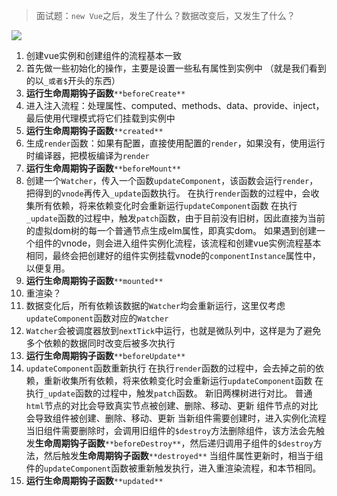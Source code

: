 > 面试题：`new Vue`之后，发生了什么？数据改变后，又发生了什么？


![](https://october-x-image-host.oss-cn-hangzhou.aliyuncs.com/markdown-imgs20210302155735.png)

1.  创建vue实例和创建组件的流程基本一致 
   1.  首先做一些初始化的操作，主要是设置一些私有属性到实例中 （就是我们看到的以`_或者$`开头的东西）
   2.  **运行生命周期钩子函数**`**beforeCreate**` 
   3.  进入注入流程：处理属性、computed、methods、data、provide、inject，最后使用代理模式将它们挂载到实例中 
   4.  **运行生命周期钩子函数**`**created**` 
   5.  生成`render`函数：如果有配置，直接使用配置的`render`，如果没有，使用运行时编译器，把模板编译为`render` 
   6.  **运行生命周期钩子函数**`**beforeMount**` 
   7.  创建一个`Watcher`，传入一个函数`updateComponent`，该函数会运行`render`，把得到的`vnode`再传入`_update`函数执行。
   在执行`render`函数的过程中，会收集所有依赖，将来依赖变化时会重新运行`updateComponent`函数
   在执行`_update`函数的过程中，触发`patch`函数，由于目前没有旧树，因此直接为当前的虚拟dom树的每一个普通节点生成elm属性，即真实dom。
   如果遇到创建一个组件的vnode，则会进入组件实例化流程，该流程和创建vue实例流程基本相同，最终会把创建好的组件实例挂载vnode的`componentInstance`属性中，以便复用。 
   8.  **运行生命周期钩子函数**`**mounted**` 
2.  重渲染？ 
   1.  数据变化后，所有依赖该数据的`Watcher`均会重新运行，这里仅考虑`updateComponent`函数对应的`Watcher` 
   2.  `Watcher`会被调度器放到`nextTick`中运行，也就是微队列中，这样是为了避免多个依赖的数据同时改变后被多次执行 
   3.  **运行生命周期钩子函数**`**beforeUpdate**` 
   4.  `updateComponent`函数重新执行
   在执行`render`函数的过程中，会去掉之前的依赖，重新收集所有依赖，将来依赖变化时会重新运行`updateComponent`函数
   在执行`_update`函数的过程中，触发`patch`函数。
   新旧两棵树进行对比。
   普通`html`节点的对比会导致真实节点被创建、删除、移动、更新
   组件节点的对比会导致组件被创建、删除、移动、更新
   当新组件需要创建时，进入实例化流程
   当旧组件需要删除时，会调用旧组件的`$destroy`方法删除组件，该方法会先触发**生命周期钩子函数**`**beforeDestroy**`，然后递归调用子组件的`$destroy`方法，然后触发**生命周期钩子函数**`**destroyed**`
   当组件属性更新时，相当于组件的`updateComponent`函数被重新触发执行，进入重渲染流程，和本节相同。 
   5.  **运行生命周期钩子函数**`**updated**` 



